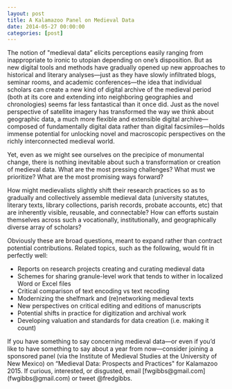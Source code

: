 ```yaml
--- 
layout: post 
title: A Kalamazoo Panel on Medieval Data
date: 2014-05-27 00:00:00
categories: [post]
---
```

The notion of "medieval data” elicits perceptions easily ranging from inappropriate to ironic to utopian depending on one’s disposition. But as new digital tools and methods have gradually opened up new approaches to historical and literary analyses—just as they have slowly infiltrated blogs, seminar rooms, and academic conferences—the idea that individual scholars can create a new kind of digital archive of the medieval period (both at its core and extending into neighboring geographies and chronologies) seems far less fantastical than it once did. Just as the novel perspective of satellite imagery has transformed the way we think about geographic data, a much more flexible and extensible digital archive—composed of fundamentally digital data rather than digital facsimiles—holds immense potential for unlocking novel and macroscopic perspectives on the richly interconnected medieval world.

Yet, even as we might see ourselves on the precipice of monumental change, there is nothing inevitable about such a transformation or creation of medieval data. What are the most pressing challenges? What must we prioritize? What are the most promising ways forward? 

How might medievalists slightly shift their research practices so as to gradually and collectively assemble medieval data (university statutes, literary texts, library collections, parish records, probate accounts, etc) that are inherently visible, reusable, and connectable? How can efforts sustain themselves across such a vocationally, institutionally, and geographically diverse array of scholars?

Obviously these are broad questions, meant to expand rather than contract potential contributions. Related topics, such as the following, would fit in perfectly well:

- Reports on research projects creating and curating medieval data
- Schemes for sharing granule-level work that tends to wither in localized Word or Excel files
- Critical comparison of text encoding vs text recoding
- Modernizing the shelfmark and (re)networking medieval texts
- New perspectives on critical editing and editions of manuscripts
- Potential shifts in practice for digitization and archival work
- Developing valuation and standards for data creation (i.e. making it count)

<p>
If you have something to say concerning medieval data—or even if you’d like to have something to say about a year from now—consider joining a sponsored panel (via the Institute of Medieval Studies at the University of New Mexico) on “Medieval Data: Prospects and Practices" for Kalamazoo 2015. If curious, interested, or disgusted, email [fwgibbs@gmail.com](fwgibbs@gmail.com) or tweet @fredgibbs.
